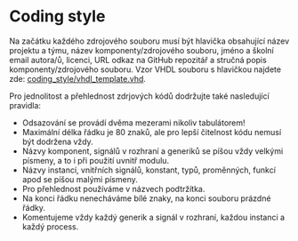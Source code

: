 # Coding style

Na začátku každého zdrojového souboru musí být hlavička obsahující název projektu a týmu, název komponenty/zdrojového souboru, jméno a školní email autora/ů, licenci, URL odkaz na GitHub repozitář a stručná popis komponenty/zdrojového souboru. Vzor VHDL souboru s hlavičkou najdete zde: [coding_style/vhdl_template.vhd](coding_style/vhdl_template.vhd).

Pro jednolitost a přehlednost zdrjových kódů dodržujte také nasledující pravidla:

* Odsazování se provádí dvěma mezerami nikoliv tabulátorem!
* Maximální délka řádku je 80 znaků, ale pro lepší čitelnost kódu nemusí být dodržena vždy.
* Názvy komponent, signálů v rozhraní a generiků se píšou vždy velkými písmeny, a to i při použití uvnitř modulu.
* Názvy instancí, vnitřních signálů, konstant, typů, proměnných, funkcí apod se píšou malými písmeny.
* Pro přehlednost používáme v názvech podtržítka.
* Na konci řádku nenecháváme bílé znaky, na konci souboru prázdné řádky.
* Komentujeme vždy každý generik a signál v rozhraní, každou instanci a každý process.

